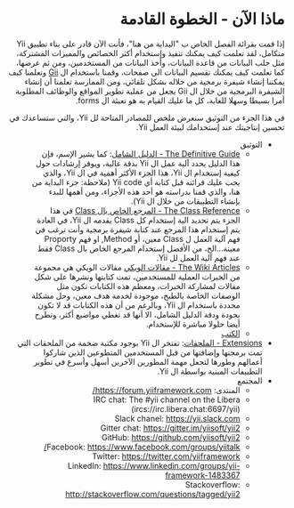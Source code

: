 # <div dir="rtl">ماذا الآن - الخطوة القادمة</div>

<p dir="rtl">
إذا قمت بقرائة الفصل الخاص ب "البداية من هنا"، فأنت الآن قادر على بناء تطبيق Yii متكامل، لقد تعلمت كيف يمكنك تنفيذ وإستخدام أكثر الخصائص والمميزات المشتركة، مثل جلب البيانات من قاعدة البيانات، وأخذ البيانات من المستخدمين، ومن ثم عرضها، كما تعلمت كيف يمكنك تقسيم البيانات الى صفحات، وقمنا باستخدام ال <a href="https://www.yiiframework.com/extension/yiisoft/yii2-gii/doc/guide">Gii</a> وتعلمنا كيف يمكننا إنشاء شيفرة برمجية من خلاله بشكل تلقائي، ومن الممارسة تعلمنا أن إنشاء الشيفرة البرمجية من خلال ال Gii يجعل من عملية تطوير المواقع والوظائف المطلوبة أمرا بسيطا وسهلا للغابة، كل ما عليك القيام به هو تعبئة ال forms.
</p>

<p dir="rtl">
    في هذا الجزء من التوثيق سنعرض ملخص للمصادر المتاحة لل Yii، والتي ستساعدك في تحسين إنتاجيتك عند إستخدامك لبيئة العمل Yii. 
</p>

<ul dir="rtl">
    <li>
        التوثيق
        <ul>
            <li><a href="https://www.yiiframework.com/doc-2.0/guide-README.html">The Definitive Guide - الدليل الشامل</a>: كما يشير الإسم، فإن هذا الدليل يحدد آلية عمل ال Yii بدقة عالية، ويوفر إرشادات حول كيفية إستخدام ال Yii، هذا الجزء الأكثر أهمية في ال Yii، والذي يجب عليك قرائته قبل كتابة أي Yii code (ملاحظة: جزء البداية من هنا، والذي قمنا بدراسته هو أحد هذه الأجزاء، ومن أهمها للبدء بإنشاء التطبيقات من خلال ال Yii).</li>
            <li><a href="https://www.yiiframework.com/doc-2.0/index.html">The Class Reference - المرجع الخاص بال Class</a> في هذا الجزء يتم تحديد الية إستخدام كل Class يقدمه ال Yii، في العادة يتم إستخدام هذا المرجع عند كتابة شيفرة برمجية وأنت ترغب في فهم آلية العمل ل Class معين، أو Method, او فهم Proporty معينة...الخ، من الأفضل إستخدام المرجع الخاص بال Class فقط عند فهم آلية العمل لل Yii. </li>
            <li><a href="https://www.yiiframework.com/wiki/?tag=yii2">The Wiki Articles - مقالات الويكي</a> مقالات الويكي هي مجموعة من الخبرات العملية للمستخدمين، تمت كتابتها ونشرها على شكل مقالات لمشاركة الخبرات، ومعظم هذه الكتابات تكون مثل الوصفات الخاصة بالطبخ، موجودة لخدمة هدف معين، وحل مشكلة محددة باستخدام ال Yii، وبالرغم من أن هذه الكتابات قد لا تكون بجودة ودقة الدليل الشامل، الا أنها قد تغطي مواضيع أكثر، وتطرح أيضا حلولا مباشرة للإستخدام.</li>
            <li><a href="https://www.yiiframework.com/doc/">الكتب</a></li>
        </ul>
    </li>
    <li><a href="https://www.yiiframework.com/extensions/">Extensions - الملحقات</a>: تفتخر ال Yii بوجود مكتبة ضخمة من الملحقات التي تمت برمجتها وإضافتها من قبل المستخدمين المتطوعين الذين شاركوا أعمالهم وطورها لتجعل مهمة المطورين الآخرين أسهل وأسرع في تطوير التطبيفات المبنية بواسطة ال Yii.</li>
    <li>
        المجتمع
        <ul>
            <li>المنتدى: <a href="https://forum.yiiframework.com/">https://forum.yiiframework.com/</a></li>
            <li>IRC chat: The #yii channel on the Libera (ircs://irc.libera.chat:6697/yii)</li>
            <li>Slack chanel: <a href="https://yii.slack.com">https://yii.slack.com</a></li>
            <li>Gitter chat: <a href="https://gitter.im/yiisoft/yii2">https://gitter.im/yiisoft/yii2</a></li>
            <li>GitHub: <a href="https://github.com/yiisoft/yii2">https://github.com/yiisoft/yii2</a></li>
            <li>Facebook: <a href="https://www.facebook.com/groups/yiitalk/">https://www.facebook.com/groups/yiitalk/</a></li>
            <li>Twitter: <a href="https://twitter.com/yiiframework">https://twitter.com/yiiframework</a></li>
            <li>LinkedIn: <a href="https://www.linkedin.com/groups/yii-framework-1483367">https://www.linkedin.com/groups/yii-framework-1483367</a></li>
            <li>Stackoverflow: <a href="http://stackoverflow.com/questions/tagged/yii2">http://stackoverflow.com/questions/tagged/yii2</a></li>
        </ul>
    </li>
</ul>
